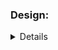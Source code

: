 ### Design:
<details about implementation such as data structures and algorithms used>
I used a linked list type of structure to create this, to add a block or get , first or last block is o(1) but to find a specific block would be o(n)

### Time Complexity:
<Big O notation with brief explanation>
To add a block or get , first or last block is o(1)
but to find a specific block would be o(n)


### Space Complexity:
<Big O notation with brief explanation>

